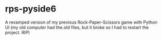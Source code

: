 # rps-pyside6
A revamped version of my previous Rock-Paper-Scissors game with Python UI (my old computer had the.old files, but it broke so I had to restart the project. RIP)
